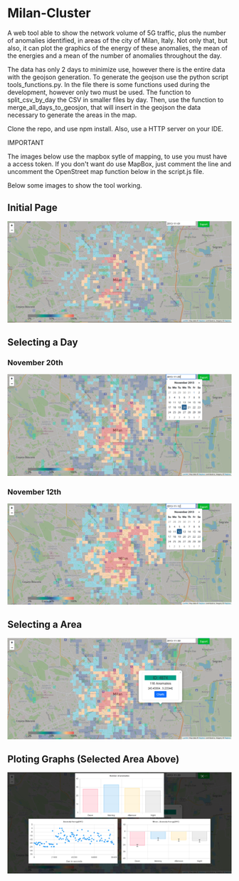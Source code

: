 # Milan-Cluster
A web tool able to show the network volume of 5G traffic, plus the number of anomalies identified, in areas of the city of Milan, Italy. Not only that, but also, it can plot the graphics of the energy of these anomalies, the mean of the energies and a mean of the number of anomalies throughout the day.

The data has only 2 days to minimize use, however there is the entire data with the geojson generation. To generate the geojson use the python script tools_functions.py. In the file there is some functions used during the development, however only two must be used. The function to split_csv_by_day the CSV in smaller files by day. Then, use the function to merge_all_days_to_geosjon, that will insert in the geojson the data necessary to generate the areas in the map.
 
Clone the repo, and use npm install. Also, use a HTTP server on your IDE.

IMPORTANT

The images below use the mapbox sytle of mapping, to use you must have a access token. If you don't want do use MapBox, just comment the line and uncomment the OpenStreet map function below in the script.js file.

Below some images to show the tool working.

## Initial Page
![Initial Page](markdown_imgs/Inicial.png)

## Selecting a Day
### November 20th
![Initial Page](markdown_imgs/Calendario_Com_Dados_De_Um_Dia_Diferente.png)
### November 12th
![Initial Page](markdown_imgs/Calendario_Com_Dados_De_Um_Dia_Diferente2.png)

## Selecting a Area
![Initial Page](markdown_imgs/Funcao_PopUp_Dados_Muitas_Anomalias.png)

## Ploting Graphs (Selected Area Above)
![Initial Page](markdown_imgs/Funcao_Graficos_Muitas_Anomalias.png)